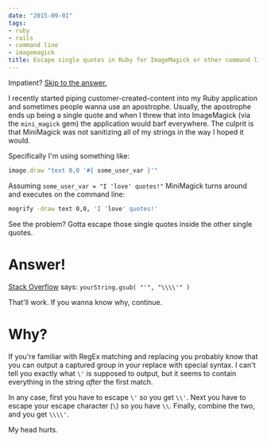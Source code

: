 ```yaml
---
date: "2015-09-01"
tags:
- ruby
- rails
- command line
- imagemagick
title: Escape single quotes in Ruby for ImageMagick or other command line use
---
```


Impatient? [Skip to the answer.](#answer)

I recently started piping customer-created-content into my Ruby application and
sometimes people wanna use an apostrophe. Usually, the apostrophe ends up being
a single quote and when I threw that into ImageMagick (via the `mini_magick`
gem) the application would barf everywhere. The culprit is that MiniMagick was
not sanitizing all of my strings in the way I hoped it would.

Specifically I'm using something like:

```ruby
image.draw "text 0,0 '#{ some_user_var }'"
```

Assuming `some_user_var = "I 'love' quotes!"` MiniMagick turns around and
executes on the command line:

```sh
mogrify -draw text 0,0, 'I 'love' quotes!'
```

<a name='answer'></a>

See the problem? Gotta escape those single quotes inside the other single quotes.


# Answer!

[Stack Overflow][] says: `yourString.gsub( "'", "\\\\'" )`

That'll work. If you wanna know why, continue.

[stack overflow]: http://stackoverflow.com/questions/2180322/ruby-gsub-doesnt-escape-single-quotes


# Why?

If you're familiar with RegEx matching and replacing you probably know that you can output a captured group in your replace with special syntax. I can't tell you exactly what `\'` is supposed to output, but it seems to contain everything in the string *after* the first match.

In any case, first you have to escape `\'` so you get `\\'`. Next you have to escape your escape character (`\`) so you have `\\`. Finally, combine the two, and you get `\\\\'`.

My head hurts.
